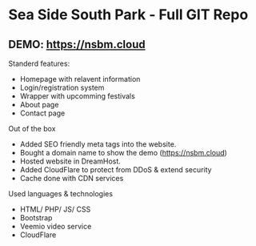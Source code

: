 # Sea Side South Park - Full GIT Repo

## DEMO: https://nsbm.cloud


Standerd features:
+ Homepage with relavent information
+ Login/registration system
+ Wrapper with upcomming festivals
+ About page
+ Contact page

Out of the box
+ Added SEO friendly meta tags into the website.
+ Bought a domain name to show the demo (https://nsbm.cloud)
+ Hosted website in DreamHost.
+ Added CloudFlare to protect from DDoS & extend security
+ Cache done with CDN services

Used languages & technologies
+ HTML/ PHP/ JS/ CSS
+ Bootstrap
+ Veemio video service
+ CloudFlare